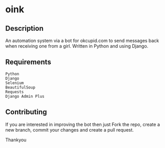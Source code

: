 # oink

## Description
An automation system via a bot for okcupid.com to send messages back when receiving one from a girl. Written in Python and using Django.

## Requirements


```
Python
Django
Selenium
BeautifulSoup 
Requests
Django Admin Plus

```



## Contributing
If you are interested in improving the bot then just Fork the repo, create a new branch, commit your changes and create a pull request.

Thankyou
